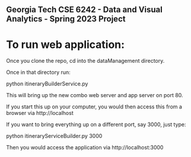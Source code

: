 ## Georgia Tech CSE 6242 - Data and Visual Analytics - Spring 2023 Project

# To run web application:

Once you clone the repo, cd into the dataManagement directory.

Once in that directory run:

python itineraryBuilderService.py

This will bring up the new combo web server and app server on port 80.   

If you start this up on your computer, you would then access this from a browser via http://localhost   

If you want to bring everything up on a different port, say 3000, just type:

python itineraryServiceBuilder.py 3000

Then you would access the application via http://localhost:3000 
